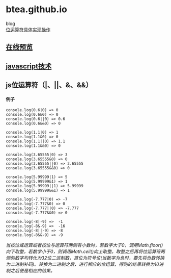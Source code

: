 # btea.github.io
blog  
[位运算符具体实现操作](https://www.cnblogs.com/heluo/p/3422357.html)
## [在线预览](https://btea.github.io/)
## [javascript技术](http://www.ruanyifeng.com/blog/javascript/)
## js位运算符（|、||、&、&&）
#### 例子
 `console.log(0.6|0) => 0`     
 `console.log(0.6&0) => 0`     
 `console.log(0.6||0) => 0.6`     
 `console.log(0.6&&0) => 0`
 
 `console.log(1.1|0) => 1`  
 `console.log(1.1&0) => 0`  
 `console.log(1.1||0) => 1.1`  
 `console.log(1.1&&0) => 0`
 
 `console.log(3.65555|0) => 3`  
 `console.log(3.65555&0) => 0`  
 `console.log(3.65555||0) => 3.65555`  
 `console.log(3.65555&&0) => 0`

 `console.log(5.99999|1) => 5`  
 `console.log(5.99999&1) => 1`  
 `console.log(5.99999||1) => 5.99999`  
 `console.log(5.99999&&1) => 1`
 
 `console.log(-7.777|0) => -7`  
 `console.log(-7.777&0) => 0`  
 `console.log(-7.777||0) => -7.777`  
 `console.log(-7.777&&0) => 0`
 
 `console.log(-8|-9) =>  -1`  
 `console.log(-8&-9) =>  -16`  
 `console.log(-8||-9) => -8`  
 `console.log(-8&&-9) => -9`
 
 *当按位或运算或者按位与运算符两侧有小数时，若数字大于0，调用Math.floor()向下取整，若数字小于0，则调用Math.ceil()向上取整。取整之后再将位运算符两侧的数字均转化为32位二进制数，首位为符号位(当数字为负时，要先将负数转换为二进制补码)。转换为二进制之后，进行相应的位运算，得到的结果转换为10进制之后便是相应的结果。*  
 
